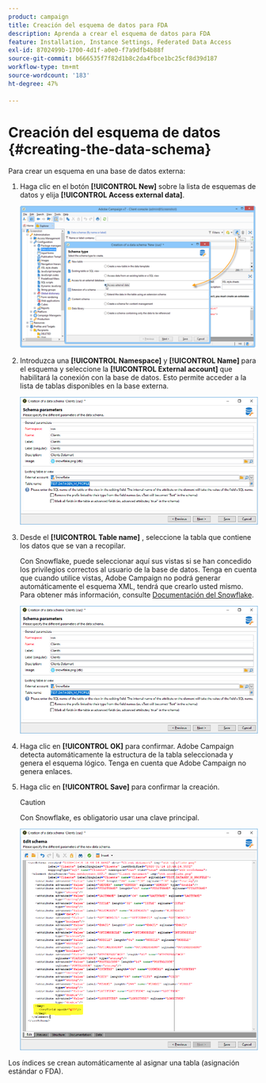```yaml
---
product: campaign
title: Creación del esquema de datos para FDA
description: Aprenda a crear el esquema de datos para FDA
feature: Installation, Instance Settings, Federated Data Access
exl-id: 8702499b-1700-4d1f-a0e0-f7a9dfb4b88f
source-git-commit: b666535f7f82d1b8c2da4fbce1bc25cf8d39d187
workflow-type: tm+mt
source-wordcount: '183'
ht-degree: 47%

---
```


# Creación del esquema de datos {#creating-the-data-schema}



Para crear un esquema en una base de datos externa:

1. Haga clic en el botón **[!UICONTROL New]** sobre la lista de esquemas de datos y elija **[!UICONTROL Access external data]**.

   ![](assets/wf_new_schema_fda.png)

1. Introduzca una **[!UICONTROL Namespace]** y  **[!UICONTROL Name]** para el esquema y seleccione la **[!UICONTROL External account]** que habilitará la conexión con la base de datos. Esto permite acceder a la lista de tablas disponibles en la base externa.

   ![](assets/wf_new_schema_select_table_fda.png)

1. Desde el **[!UICONTROL Table name]** , seleccione la tabla que contiene los datos que se van a recopilar.

   Con Snowflake, puede seleccionar aquí sus vistas si se han concedido los privilegios correctos al usuario de la base de datos. Tenga en cuenta que cuando utilice vistas, Adobe Campaign no podrá generar automáticamente el esquema XML, tendrá que crearlo usted mismo. Para obtener más información, consulte [Documentación del Snowflake](https://docs.snowflake.com/en/user-guide/views-introduction.html).

   ![](assets/wf_new_schema_select_table_fda.png)

1. Haga clic en **[!UICONTROL OK]** para confirmar. Adobe Campaign detecta automáticamente la estructura de la tabla seleccionada y genera el esquema lógico. Tenga en cuenta que Adobe Campaign no genera enlaces.

1. Haga clic en **[!UICONTROL Save]** para confirmar la creación.

   >[!CAUTION]
   >
   >Con Snowflake, es obligatorio usar una clave principal.

   ![](assets/wf_new_schema_generate_fda.png)

Los índices se crean automáticamente al asignar una tabla (asignación estándar o FDA).
